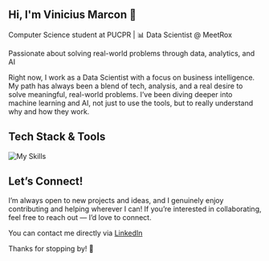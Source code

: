 ## Hi, I'm Vinicius Marcon 👋
Computer Science student at PUCPR | 📊 Data Scientist @ MeetRox


Passionate about solving real-world problems through data, analytics, and AI

Right now, I work as a Data Scientist with a focus on business intelligence. My path has always been a blend of tech, analysis, and a real desire to solve meaningful, real-world problems. I’ve been diving deeper into machine learning and AI, not just to use the tools, but to really understand why and how they work.



## Tech Stack & Tools
![My Skills](https://go-skill-icons.vercel.app/api/icons?i=python,pandas,streamlit,jupyter,metabase,flask,seaborn,matplotlib,postgres,mysql,git,github,slack,obsidian,excel&titles=true)

## Let’s Connect!
I’m always open to new projects and ideas, and I genuinely enjoy contributing and helping wherever I can!
If you’re interested in collaborating, feel free to reach out — I’d love to connect.

You can contact me directly via [LinkedIn](https://www.linkedin.com/in/vinicius-marcon/)

Thanks for stopping by! 👋

